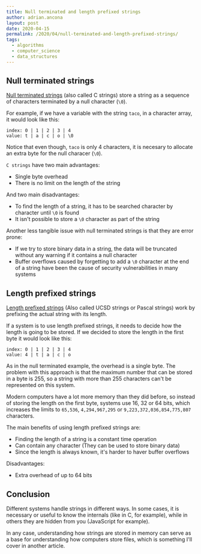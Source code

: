 ```yaml
---
title: Null terminated and length prefixed strings
author: adrian.ancona
layout: post
date: 2020-04-15
permalink: /2020/04/null-terminated-and-length-prefixed-strings/
tags:
  - algorithms
  - computer_science
  - data_structures
---
```


## Null terminated strings

[Null terminated strings](https://en.wikipedia.org/wiki/Null-terminated_string) (also called C strings) store a string as a sequence of characters terminated by a null character (`\0`).

For example, if we have a variable with the string `taco`, in a character array, it would look like this:

```
index: 0 | 1 | 2 | 3 | 4
value: t | a | c | o | \0
```

Notice that even though, `taco` is only 4 characters, it is necesary to allocate an extra byte for the null characer (`\0`).

<!--more-->

`C strings` have two main advantages:

- Single byte overhead
- There is no limit on the length of the string

And two main disadvantages:

- To find the length of a string, it has to be searched character by character until `\0` is found
- It isn't possible to store a `\0` character as part of the string

Another less tangible issue with null terminated strings is that they are error prone:

- If we try to store binary data in a string, the data will be truncated without any warning if it contains a null character
- Buffer overflows caused by forgetting to add a `\0` character at the end of a string have been the cause of security vulnerabilities in many systems

## Length prefixed strings

[Length prefixed strings](https://en.wikipedia.org/wiki/String_(computer_science)#Length-prefixed) (Also called UCSD strings or Pascal strings) work by prefixing the actual string with its length.

If a system is to use length prefixed strings, it needs to decide how the length is going to be stored. If we decided to store the length in the first byte it would look like this:

```
index: 0 | 1 | 2 | 3 | 4
value: 4 | t | a | c | o
```

As in the null terminated example, the overhead is a single byte. The problem with this approach is that the maximum number that can be stored in a byte is 255, so a string with more than 255 characters can't be represented on this system.

Modern computers have a lot more memory than they did before, so instead of storing the length on the first byte, systems use 16, 32 or 64 bits, which increases the limits to `65,536`, `4,294,967,295` or `9,223,372,036,854,775,807` characters.

The main benefits of using length prefixed strings are:

- Finding the length of a string is a constant time operation
- Can contain any character (They can be used to store binary data)
- Since the length is always known, it's harder to haver buffer overflows

Disadvantages:

- Extra overhead of up to 64 bits

## Conclusion

Different systems handle strings in different ways. In some cases, it is necessary or useful to know the internals (like in C, for example), while in others they are hidden from you (JavaScript for example).

In any case, understanding how strings are stored in memory can serve as a base for understanding how computers store files, which is something I'll cover in another article.
